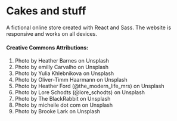 # Cakes and stuff 
A fictional online store created with React and Sass. The website is responsive and works on all devices. 

#### Creative Commons Attributions:
1) Photo by Heather Barnes on Unsplash
2) Photo by emilly Carvalho on Unsplash
3) Photo by Yulia Khlebnikova on Unsplash
4) Photo by Oliver-Timm Haarmann on Unsplash
5) Photo by Heather Ford (@the_modern_life_mrs) on Unsplash
6) Photo by Lore Schodts (@lore_schodts) on Unsplash
7) Photo by The BlackRabbit on Unsplash
8) Photo by micheile dot com on Unsplash
9) Photo by Brooke Lark on Unsplash

